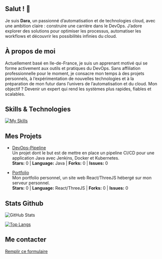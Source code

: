 ## Salut ! 👋

Je suis **Dara**, un passionné d’automatisation et de technologies cloud, avec une ambition claire : construire une carrière dans le DevOps. J’adore explorer des solutions pour optimiser les processus, automatiser les workflows et découvrir les possibilités infinies du cloud.

## À propos de moi

Actuellement basé en Ile-de-France, je suis un apprenant motivé qui se forme activement aux outils et pratiques du DevOps. Sans affiliation professionnelle pour le moment, je consacre mon temps à des projets personnels, à l’expérimentation de nouvelles technologies et à la préparation de mon futur dans l’univers de l’automatisation et du cloud. Mon objectif ? Devenir un expert qui rend les systèmes plus rapides, fiables et scalables.

## Skills & Technologies

[![My Skills](https://skillicons.dev/icons?i=java,python,javascript,typescript,html,css,spring,react,threejs,tailwind,docker,kubernetes,terraform,jenkins,git,linux,debian,ubuntu,nginx,cloudflare,aws,vercel,raspberrypi,postman&perline=30)](https://skillicons.dev)

<!---
**Programming Languages:**
![Python](https://img.shields.io/badge/python-3670A0?style=for-the-badge&logo=python&logoColor=ffdd54) ![Java](https://img.shields.io/badge/java-%23ED8B00.svg?style=for-the-badge&logo=java&logoColor=white) ![JavaScript](https://img.shields.io/badge/javascript-%23323330.svg?style=for-the-badge&logo=javascript&logoColor=%23F7DF1E) ![TypeScript](https://img.shields.io/badge/typescript-%23007ACC.svg?style=for-the-badge&logo=typescript&logoColor=white)

**Web Technologies:**
![HTML5](https://img.shields.io/badge/html5-%23E34F26.svg?style=for-the-badge&logo=html5&logoColor=white) ![CSS3](https://img.shields.io/badge/css3-%231572B6.svg?style=for-the-badge&logo=css3&logoColor=white) ![React](https://img.shields.io/badge/react-%2320232a.svg?style=for-the-badge&logo=react&logoColor=%2361DAFB) ![TailwindCSS](https://img.shields.io/badge/tailwindcss-%2338B2AC.svg?style=for-the-badge&logo=tailwind-css&logoColor=white) ![Threejs](https://img.shields.io/badge/threejs-black?style=for-the-badge&logo=three.js&logoColor=white)

**Frameworks & Tools:**
![Spring](https://img.shields.io/badge/spring-%236DB33F.svg?style=for-the-badge&logo=spring&logoColor=white) ![Postman](https://img.shields.io/badge/Postman-FF6C37?style=for-the-badge&logo=postman&logoColor=white)

**DevOps & Infrastructure:**
![Docker](https://img.shields.io/badge/docker-%230db7ed.svg?style=for-the-badge&logo=docker&logoColor=white) ![Kubernetes](https://img.shields.io/badge/kubernetes-%23326ce5.svg?style=for-the-badge&logo=kubernetes&logoColor=white) ![Terraform](https://img.shields.io/badge/terraform-%235835CC.svg?style=for-the-badge&logo=terraform&logoColor=white) ![Jenkins](https://img.shields.io/badge/jenkins-%232C5263.svg?style=for-the-badge&logo=jenkins&logoColor=white) ![Git](https://img.shields.io/badge/git-%23F05033.svg?style=for-the-badge&logo=git&logoColor=white) ![Nginx](https://img.shields.io/badge/nginx-%23009639.svg?style=for-the-badge&logo=nginx&logoColor=white)

**Cloud & Hosting:**
![AWS](https://img.shields.io/badge/AWS-%23FF9900.svg?style=for-the-badge&logo=amazon-aws&logoColor=white) ![Cloudflare](https://img.shields.io/badge/Cloudflare-F38020?style=for-the-badge&logo=Cloudflare&logoColor=white) ![Vercel](https://img.shields.io/badge/vercel-%23000000.svg?style=for-the-badge&logo=vercel&logoColor=white)

**Systems & Hardware:**
![Linux](https://img.shields.io/badge/Linux-FCC624?style=for-the-badge&logo=linux&logoColor=black) ![Debian](https://img.shields.io/badge/Debian-D70A53?style=for-the-badge&logo=debian&logoColor=white) ![Ubuntu](https://img.shields.io/badge/Ubuntu-E95420?style=for-the-badge&logo=ubuntu&logoColor=white) ![Raspberry Pi](https://img.shields.io/badge/-RaspberryPi-C51A4A?style=for-the-badge&logo=Raspberry-Pi)

-->

## Mes Projets

- [DevOps-Pipeline](https://github.com/Baretsky/DevOps-Pipeline)  
  Un projet dont le but est de mettre en place un pipeline CI/CD pour une application Java avec Jenkins, Docker et Kubernetes.  
  **Stars:** 0 | **Language:** Java | **Forks:** 0 | **Issues:** 0

- [Portfolio](https://github.com/Baretsky/Portfolio)  
  Mon portfolio personnel, un site web React/ThreeJS hébergé sur mon serveur personnel.  
  **Stars:** 0 | **Language:** React/ThreeJS | **Forks:** 0 | **Issues:** 0

## Stats Github

![GitHub Stats](https://github-readme-stats-five-blush-94.vercel.app/api?username=Baretsky&show_icons=true&theme=radical)

[![Top Langs](https://github-readme-stats-five-blush-94.vercel.app/api/top-langs/?username=Baretsky&layout=compact&theme=dark)](https://github.com/anuraghazra/github-readme-stats)

## Me contacter

[Remplir ce formulaire](https://portfolio.baretsky.net/#contact)

